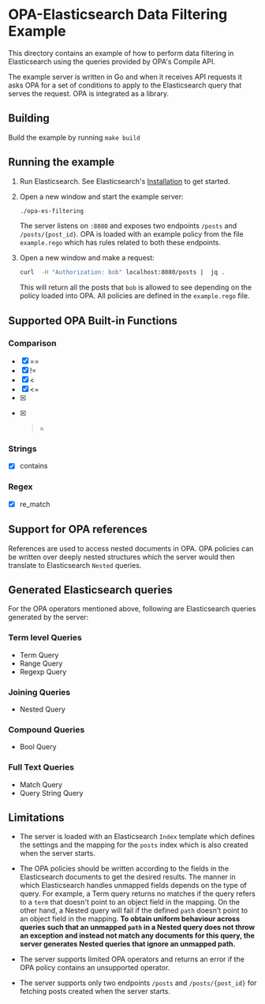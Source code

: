 # OPA-Elasticsearch Data Filtering Example

This directory contains an example of how to perform data filtering in
Elasticsearch using the queries provided by OPA's Compile API.

The example server is written in Go and when it receives API requests it asks
OPA for a set of conditions to apply to the Elasticsearch query that serves
the request. OPA is integrated as a library.

## Building

Build the example by running `make build`

## Running the example

1. Run Elasticsearch. See Elasticsearch's [Installation](https://www.elastic.co/guide/en/elasticsearch/reference/current/_installation.html) to get started.

2. Open a new window and start the example server:

   ```bash
   ./opa-es-filtering
   ```

   The server listens on `:8080` and exposes two endpoints `/posts` and `/posts/{post_id}`. OPA is loaded with an example policy from the file `example.rego` which has rules related to both these
   endpoints.

3. Open a new window and make a request:

   ```bash
   curl  -H "Authorization: bob" localhost:8080/posts |  jq .
   ```

   This will return all the posts that `bob` is allowed to see depending on the policy loaded into OPA. All policies are defined in the `example.rego` file.

## Supported OPA Built-in Functions

### Comparison

- [x] ==
- [x] !=
- [x] <
- [x] <=
- [x] >
- [x] >=

### Strings

- [x] contains

### Regex

- [x] re_match

## Support for OPA references

References are used to access nested documents in OPA. OPA policies can be written over deeply nested structures which the server would then translate to Elasticsearch `Nested` queries.

## Generated Elasticsearch queries

For the OPA operators mentioned above, following are Elasticsearch queries generated by the server:

### Term level Queries

- Term Query
- Range Query
- Regexp Query

### Joining Queries

- Nested Query

### Compound Queries

- Bool Query

### Full Text Queries

- Match Query
- Query String Query

## Limitations

- The server is loaded with an Elasticsearch `Index` template which defines the settings and the mapping for the `posts` index which is also created when the server starts.

- The OPA policies should be written according to the fields in the Elasticsearch documents to get the desired results. The manner in which Elasticsearch handles unmapped fields depends on the type of query. For example, a Term query returns no matches if the query refers to a `term` that doesn't point to an object field in the mapping. On the other hand, a Nested query will fail if the defined `path` doesn't point to an object field in the mapping. **To obtain uniform behaviour across queries such that an unmapped `path` in a Nested query does not throw an exception and instead not match any documents for this query, the server generates Nested queries that ignore an unmapped path.**

- The server supports limited OPA operators and returns an error if the OPA policy contains an unsupported operator.

- The server supports only two endpoints `/posts` and `/posts/{post_id}` for fetching posts created when the server starts.
